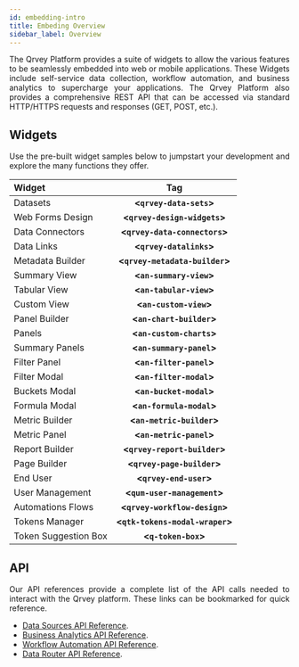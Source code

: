 ```yaml
---
id: embedding-intro
title: Embeding Overview
sidebar_label: Overview
---
```


<div style="text-align: justify">

The Qrvey Platform provides a suite of widgets to allow the various features to be seamlessly embedded into web or mobile applications. These Widgets include self-service data collection, workflow automation, and business analytics to supercharge your applications. The Qrvey Platform also provides a comprehensive REST API that can be accessed via standard HTTP/HTTPS requests and responses (GET, POST, etc.).

## Widgets

Use the pre-built widget samples below to jumpstart your development and explore the many functions they offer. 

|**Widget**|**Tag**|
|:--- | :---: |
|Datasets|**<`qrvey-data-sets`>**|
|Web Forms Design|**<`qrvey-design-widgets`>**|
|Data Connectors|**<`qrvey-data-connectors`>**|
|Data Links|**<`qrvey-datalinks`>**|
|Metadata Builder|**<`qrvey-metadata-builder`>**|
|Summary View|**<`an-summary-view`>**|
|Tabular View|**<`an-tabular-view`>**|
|Custom View|**<`an-custom-view`>**|
|Panel Builder|**<`an-chart-builder`>**|
|Panels|**<`an-custom-charts`>**|
|Summary Panels|**<`an-summary-panel`>**|
|Filter Panel|**<`an-filter-panel`>**|
|Filter Modal|**<`an-filter-modal`>**|
|Buckets Modal|**<`an-bucket-modal`>**|
|Formula Modal|**<`an-formula-modal`>**|
|Metric Builder|**<`an-metric-builder`>**|
|Metric Panel|**<`an-metric-panel`>**|
|Report Builder|**<`qrvey-report-builder`>**|
|Page Builder|**<`qrvey-page-builder`>**|
|End User|**<`qrvey-end-user`>**|
|User Management|**<`qum-user-management`>**|
|Automations Flows|**<`qrvey-workflow-design`>**|
|Tokens Manager|**<`qtk-tokens-modal-wraper`>**|
|Token Suggestion Box|**<`q-token-box`>**|

## API
Our API references provide a complete list of the API calls needed to interact with the Qrvey platform. These links can be bookmarked for quick reference.

* [Data Sources API Reference]().
* [Business Analytics API Reference]().
* [Workflow Automation API Reference]().
* [Data Router API Reference]().
